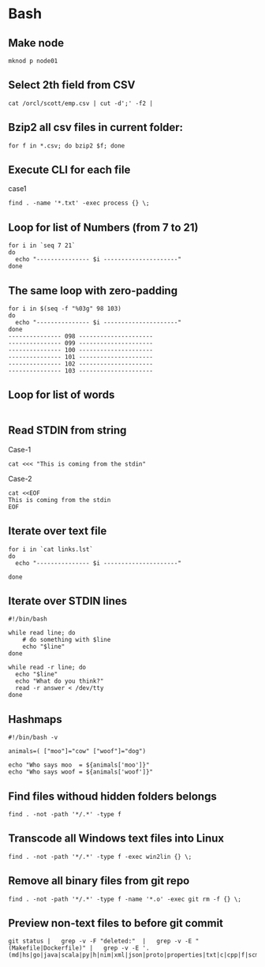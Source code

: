 # Bash

## Make node
```
mknod p node01
```

## Select 2th field from CSV
```
cat /orcl/scott/emp.csv | cut -d';' -f2 |
```

## Bzip2 all csv files in current folder:

```
for f in *.csv; do bzip2 $f; done
```

## Execute CLI for each file

case1
```
find . -name '*.txt' -exec process {} \;
```



## Loop for list of Numbers (from 7 to 21)

```
for i in `seq 7 21`
do
  echo "--------------- $i ---------------------"
done
```

## The same loop with zero-padding
```
for i in $(seq -f "%03g" 98 103)
do
  echo "--------------- $i ---------------------"
done
--------------- 098 ---------------------
--------------- 099 ---------------------
--------------- 100 ---------------------
--------------- 101 ---------------------
--------------- 102 ---------------------
--------------- 103 ---------------------
```

## Loop for list of words
```

```

## Read STDIN from string

Case-1
```
cat <<< "This is coming from the stdin"
```
Case-2
```
cat <<EOF
This is coming from the stdin
EOF
```

## Iterate over text file
```
for i in `cat links.lst`
do
  echo "--------------- $i ---------------------"
  
done
```

## Iterate over STDIN lines
```
#!/bin/bash

while read line; do
    # do something with $line
    echo "$line"
done

```

```
while read -r line; do
  echo "$line"
  echo "What do you think?"
  read -r answer < /dev/tty
done
```

## Hashmaps

```
#!/bin/bash -v

animals=( ["moo"]="cow" ["woof"]="dog")

echo "Who says moo  = ${animals['moo']}"
echo "Who says woof = ${animals['woof']}"
```

## Find files withoud hidden folders belongs
```
find . -not -path '*/.*' -type f
```

## Transcode all Windows text files into Linux
```
find . -not -path '*/.*' -type f -exec win2lin {} \;
```
## Remove all binary files from git repo
```
find . -not -path '*/.*' -type f -name '*.o' -exec git rm -f {} \;
```

## Preview non-text files to before git commit

```
git status |   grep -v -F "deleted:"  |   grep -v -E "(Makefile|Dockerfile)" |   grep -v -E '.(md|hs|go|java|scala|py|h|nim|xml|json|proto|properties|txt|c|cpp|f|scm|thrift|sbt|sh|puml|asm|erl|zig|yaml|yml|gradle|bat|rs|cfg|graphml|dot|scheme|lisp|svg|rb|xhtml)$'
```
